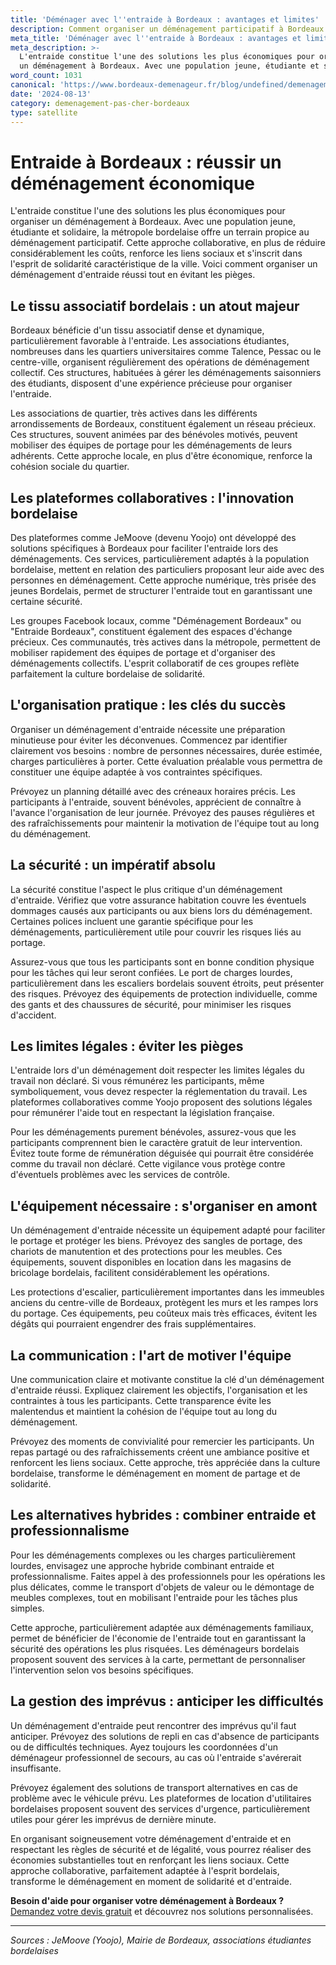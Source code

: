 ```yaml
---
title: 'Déménager avec l''entraide à Bordeaux : avantages et limites'
description: Comment organiser un déménagement participatif à Bordeaux sans risques.
meta_title: 'Déménager avec l''entraide à Bordeaux : avantages et limites'
meta_description: >-
  L'entraide constitue l'une des solutions les plus économiques pour organiser
  un déménagement à Bordeaux. Avec une population jeune, étudiante et solid.
word_count: 1031
canonical: 'https://www.bordeaux-demenageur.fr/blog/undefined/demenagement-entraide-bordeaux'
date: '2024-08-13'
category: demenagement-pas-cher-bordeaux
type: satellite
---
```



# Entraide à Bordeaux : réussir un déménagement économique

L'entraide constitue l'une des solutions les plus économiques pour organiser un déménagement à Bordeaux. Avec une population jeune, étudiante et solidaire, la métropole bordelaise offre un terrain propice au déménagement participatif. Cette approche collaborative, en plus de réduire considérablement les coûts, renforce les liens sociaux et s'inscrit dans l'esprit de solidarité caractéristique de la ville. Voici comment organiser un déménagement d'entraide réussi tout en évitant les pièges.

## Le tissu associatif bordelais : un atout majeur

Bordeaux bénéficie d'un tissu associatif dense et dynamique, particulièrement favorable à l'entraide. Les associations étudiantes, nombreuses dans les quartiers universitaires comme Talence, Pessac ou le centre-ville, organisent régulièrement des opérations de déménagement collectif. Ces structures, habituées à gérer les déménagements saisonniers des étudiants, disposent d'une expérience précieuse pour organiser l'entraide.

Les associations de quartier, très actives dans les différents arrondissements de Bordeaux, constituent également un réseau précieux. Ces structures, souvent animées par des bénévoles motivés, peuvent mobiliser des équipes de portage pour les déménagements de leurs adhérents. Cette approche locale, en plus d'être économique, renforce la cohésion sociale du quartier.

## Les plateformes collaboratives : l'innovation bordelaise

Des plateformes comme JeMoove (devenu Yoojo) ont développé des solutions spécifiques à Bordeaux pour faciliter l'entraide lors des déménagements. Ces services, particulièrement adaptés à la population bordelaise, mettent en relation des particuliers proposant leur aide avec des personnes en déménagement. Cette approche numérique, très prisée des jeunes Bordelais, permet de structurer l'entraide tout en garantissant une certaine sécurité.

Les groupes Facebook locaux, comme "Déménagement Bordeaux" ou "Entraide Bordeaux", constituent également des espaces d'échange précieux. Ces communautés, très actives dans la métropole, permettent de mobiliser rapidement des équipes de portage et d'organiser des déménagements collectifs. L'esprit collaboratif de ces groupes reflète parfaitement la culture bordelaise de solidarité.

## L'organisation pratique : les clés du succès

Organiser un déménagement d'entraide nécessite une préparation minutieuse pour éviter les déconvenues. Commencez par identifier clairement vos besoins : nombre de personnes nécessaires, durée estimée, charges particulières à porter. Cette évaluation préalable vous permettra de constituer une équipe adaptée à vos contraintes spécifiques.

Prévoyez un planning détaillé avec des créneaux horaires précis. Les participants à l'entraide, souvent bénévoles, apprécient de connaître à l'avance l'organisation de leur journée. Prévoyez des pauses régulières et des rafraîchissements pour maintenir la motivation de l'équipe tout au long du déménagement.

## La sécurité : un impératif absolu

La sécurité constitue l'aspect le plus critique d'un déménagement d'entraide. Vérifiez que votre assurance habitation couvre les éventuels dommages causés aux participants ou aux biens lors du déménagement. Certaines polices incluent une garantie spécifique pour les déménagements, particulièrement utile pour couvrir les risques liés au portage.

Assurez-vous que tous les participants sont en bonne condition physique pour les tâches qui leur seront confiées. Le port de charges lourdes, particulièrement dans les escaliers bordelais souvent étroits, peut présenter des risques. Prévoyez des équipements de protection individuelle, comme des gants et des chaussures de sécurité, pour minimiser les risques d'accident.

## Les limites légales : éviter les pièges

L'entraide lors d'un déménagement doit respecter les limites légales du travail non déclaré. Si vous rémunérez les participants, même symboliquement, vous devez respecter la réglementation du travail. Les plateformes collaboratives comme Yoojo proposent des solutions légales pour rémunérer l'aide tout en respectant la législation française.

Pour les déménagements purement bénévoles, assurez-vous que les participants comprennent bien le caractère gratuit de leur intervention. Évitez toute forme de rémunération déguisée qui pourrait être considérée comme du travail non déclaré. Cette vigilance vous protège contre d'éventuels problèmes avec les services de contrôle.

## L'équipement nécessaire : s'organiser en amont

Un déménagement d'entraide nécessite un équipement adapté pour faciliter le portage et protéger les biens. Prévoyez des sangles de portage, des chariots de manutention et des protections pour les meubles. Ces équipements, souvent disponibles en location dans les magasins de bricolage bordelais, facilitent considérablement les opérations.

Les protections d'escalier, particulièrement importantes dans les immeubles anciens du centre-ville de Bordeaux, protègent les murs et les rampes lors du portage. Ces équipements, peu coûteux mais très efficaces, évitent les dégâts qui pourraient engendrer des frais supplémentaires.

## La communication : l'art de motiver l'équipe

Une communication claire et motivante constitue la clé d'un déménagement d'entraide réussi. Expliquez clairement les objectifs, l'organisation et les contraintes à tous les participants. Cette transparence évite les malentendus et maintient la cohésion de l'équipe tout au long du déménagement.

Prévoyez des moments de convivialité pour remercier les participants. Un repas partagé ou des rafraîchissements créent une ambiance positive et renforcent les liens sociaux. Cette approche, très appréciée dans la culture bordelaise, transforme le déménagement en moment de partage et de solidarité.

## Les alternatives hybrides : combiner entraide et professionnalisme

Pour les déménagements complexes ou les charges particulièrement lourdes, envisagez une approche hybride combinant entraide et professionnalisme. Faites appel à des professionnels pour les opérations les plus délicates, comme le transport d'objets de valeur ou le démontage de meubles complexes, tout en mobilisant l'entraide pour les tâches plus simples.

Cette approche, particulièrement adaptée aux déménagements familiaux, permet de bénéficier de l'économie de l'entraide tout en garantissant la sécurité des opérations les plus risquées. Les déménageurs bordelais proposent souvent des services à la carte, permettant de personnaliser l'intervention selon vos besoins spécifiques.

## La gestion des imprévus : anticiper les difficultés

Un déménagement d'entraide peut rencontrer des imprévus qu'il faut anticiper. Prévoyez des solutions de repli en cas d'absence de participants ou de difficultés techniques. Ayez toujours les coordonnées d'un déménageur professionnel de secours, au cas où l'entraide s'avérerait insuffisante.

Prévoyez également des solutions de transport alternatives en cas de problème avec le véhicule prévu. Les plateformes de location d'utilitaires bordelaises proposent souvent des services d'urgence, particulièrement utiles pour gérer les imprévus de dernière minute.

En organisant soigneusement votre déménagement d'entraide et en respectant les règles de sécurité et de légalité, vous pourrez réaliser des économies substantielles tout en renforçant les liens sociaux. Cette approche collaborative, parfaitement adaptée à l'esprit bordelais, transforme le déménagement en moment de solidarité et d'entraide.

**Besoin d'aide pour organiser votre déménagement à Bordeaux ?** [Demandez votre devis gratuit](https://moverz-bordeaux.fr/devis) et découvrez nos solutions personnalisées.

---

*Sources : JeMoove (Yoojo), Mairie de Bordeaux, associations étudiantes bordelaises*
